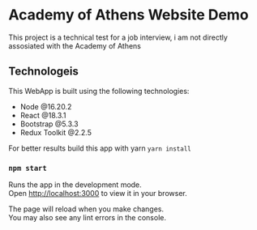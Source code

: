 # Academy of Athens Website Demo

This project is a technical test for a job interview, i am not directly assosiated with the Academy of Athens

## Technologeis

This WebApp is built using the following technologies:
- Node @16.20.2
- React @18.3.1
- Bootstrap @5.3.3
- Redux Toolkit @2.2.5

For better results build this app with yarn
```yarn install```

### `npm start`

Runs the app in the development mode.\
Open [http://localhost:3000](http://localhost:3000) to view it in your browser.

The page will reload when you make changes.\
You may also see any lint errors in the console.
